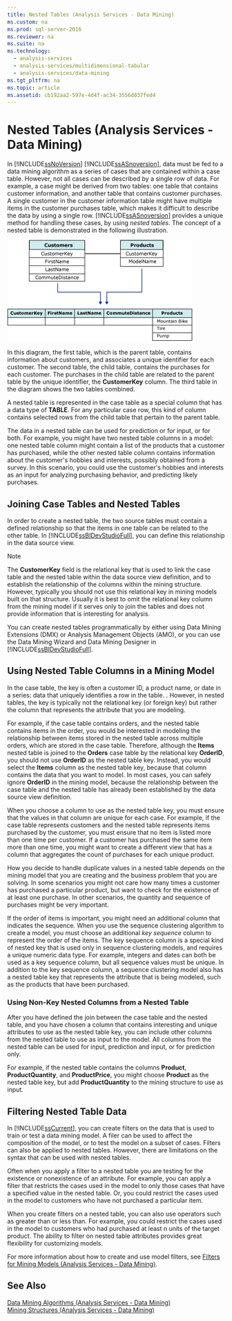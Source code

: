 ```yaml
---
title: Nested Tables (Analysis Services - Data Mining)
ms.custom: na
ms.prod: sql-server-2016
ms.reviewer: na
ms.suite: na
ms.technology: 
  - analysis-services
  - analysis-services/multidimensional-tabular
  - analysis-services/data-mining
ms.tgt_pltfrm: na
ms.topic: article
ms.assetid: cb192aa2-597e-4d4f-ac34-3556d037fed4
---
```

# Nested Tables (Analysis Services - Data Mining)
  In [!INCLUDE[ssNoVersion](../../Token/Other/ssNoVersion_md.md)] [!INCLUDE[ssASnoversion](../../Token/Other/ssASnoversion_md.md)], data must be fed to a data mining algorithm as a series of cases that are contained within a case table. However, not all cases can be described by a single row of data. For example, a case might be derived from two tables: one table that contains customer information, and another table that contains customer purchases. A single customer in the customer information table might have multiple items in the customer purchases table, which makes it difficult to describe the data by using a single row. [!INCLUDE[ssASnoversion](../../Token/Other/ssASnoversion_md.md)] provides a unique method for handling these cases, by using *nested tables*. The concept of a nested table is demonstrated in the following illustration.  
  
 ![Two tables combined by using a nested table](../../Images/Image/ImageContaina/Nested_Tables.gif "Nested_Tables")  
  
 In this diagram, the first table, which is the parent table, contains information about customers, and associates a unique identifier for each customer. The second table, the child table, contains the purchases for each customer. The purchases in the child table are related to the parent table by the unique identifier, the **CustomerKey** column. The third table in the diagram shows the two tables combined.  
  
 A nested table is represented in the case table as a special column that has a data type of **TABLE**. For any particular case row, this kind of column contains selected rows from the child table that pertain to the parent table.  
  
 The data in a nested table can be used for prediction or for input, or for both. For example, you might have two nested table columns in a model: one nested table column might contain a list of the products that a customer has purchased, while the other nested table column contains information about the customer's hobbies and interests, possibly obtained from a survey. In this scenario, you could use the customer's hobbies and interests as an input for analyzing purchasing behavior, and predicting likely purchases.  
  
## Joining Case Tables and Nested Tables  
 In order to create a nested table, the two source tables must contain a defined relationship so that the items in one table can be related to the other table. In [!INCLUDE[ssBIDevStudioFull](../../Token/Other/ssBIDevStudioFull_md.md)], you can define this relationship in the data source view.  
  
> [!NOTE]  
>  The **CustomerKey** field is the relational key that is used to link the case table and the nested table within the data source view definition, and to establish the relationship of the columns within the mining structure. However, typically you should not use this relational key in mining models built on that structure. Usually it is best to omit the relational key column from the mining model if it serves only to join the tables and does not provide information that is interesting for analysis.  
  
 You can create nested tables programmatically by either using Data Mining Extensions \(DMX\) or Analysis Management Objects \(AMO\), or you can use the Data Mining Wizard and Data Mining Designer in [!INCLUDE[ssBIDevStudioFull](../../Token/Other/ssBIDevStudioFull_md.md)].  
  
## Using Nested Table Columns in a Mining Model  
 In the case table, the key is often a customer ID, a product name, or date in a series: data that uniquely identifies a row in the table. . However, in nested tables, the key is typically not the relational key \(or foreign key\) but rather the column that represents the attribute that you are modeling.  
  
 For example, if the case table contains orders, and the nested table contains items in the order, you would be interested in modeling the relationship between items stored in the nested table across multiple orders, which are stored in the case table. Therefore, although the **Items** nested table is joined to the **Orders** case table by the relational key **OrderID**, you should not use **OrderID** as the nested table key. Instead, you would select the **Items** column as the nested table key, because that column contains the data that you want to model. In most cases, you can safely ignore **OrderID** in the mining model, because the relationship between the case table and the nested table has already been established by the data source view definition.  
  
 When you choose a column to use as the nested table key, you must ensure that the values in that column are unique for each case. For example, if the case table represents customers and the nested table represents items purchased by the customer, you must ensure that no item is listed more than one time per customer. If a customer has purchased the same item more than one time, you might want to create a different view that has a column that aggregates the count of purchases for each unique product.  
  
 How you decide to handle duplicate values in a nested table depends on the mining model that you are creating and the business problem that you are solving. In some scenarios you might not care how many times a customer has purchased a particular product, but want to check for the existence of at least one purchase. In other scenarios, the quantity and sequence of purchases might be very important.  
  
 If the order of items is important, you might need an additional column that indicates the sequence. When you use the sequence clustering algorithm to create a model, you must choose an additional *key sequence* column to represent the order of the items. The key sequence column is a special kind of nested key that is used only in sequence clustering models, and requires a unique numeric data type. For example, integers and dates can both be used as a key sequence column, but all sequence values must be unique. In addition to the key sequence column, a sequence clustering model also has a nested table key that represents the attribute that is being modeled, such as the products that have been purchased.  
  
### Using Non\-Key Nested Columns from a Nested Table  
 After you have defined the join between the case table and the nested table, and you have chosen a column that contains interesting and unique attributes to use as the nested table key, you can include other columns from the nested table to use as input to the model. All columns from the nested table can be used for input, prediction and input, or for prediction only.  
  
 For example, if the nested table contains the columns **Product**, **ProductQuantity**, and **ProductPrice**, you might choose **Product** as the nested table key, but add **ProductQuantity** to the mining structure to use as input.  
  
## Filtering Nested Table Data  
 In [!INCLUDE[ssCurrent](../../Token/Other/ssCurrent_md.md)], you can create filters on the data that is used to train or test a data mining model. A filer can be used to affect the composition of the model, or to test the model on a subset of cases. Filters can also be applied to nested tables. However, there are limitations on the syntax that can be used with nested tables.  
  
 Often when you apply a filter to a nested table you are testing for the existence or nonexistence of an attribute. For example, you can apply a filter that restricts the cases used in the model to only those cases that have a specified value in the nested table. Or, you could restrict the cases used in the model to customers who have not purchased a particular item.  
  
 When you create filters on a nested table, you can also use operators such as greater than or less than. For example, you could restrict the cases used in the model to customers who had purchased at least n units of the target product. The ability to filter on nested table attributes provides great flexibility for customizing models.  
  
 For more information about how to create and use model filters, see [Filters for Mining Models &#40;Analysis Services - Data Mining&#41;](../../Topics/TopicNameNotContainA/Filters-for-Mining-Models--Analysis-Services---Data-Mining-.md).  
  
## See Also  
 [Data Mining Algorithms &#40;Analysis Services - Data Mining&#41;](../../Topics/TopicNameNotContainA/Data-Mining-Algorithms--Analysis-Services---Data-Mining-.md)   
 [Mining Structures &#40;Analysis Services - Data Mining&#41;](../../Topics/TopicNameNotContainA/Mining-Structures--Analysis-Services---Data-Mining-.md)  
  
  